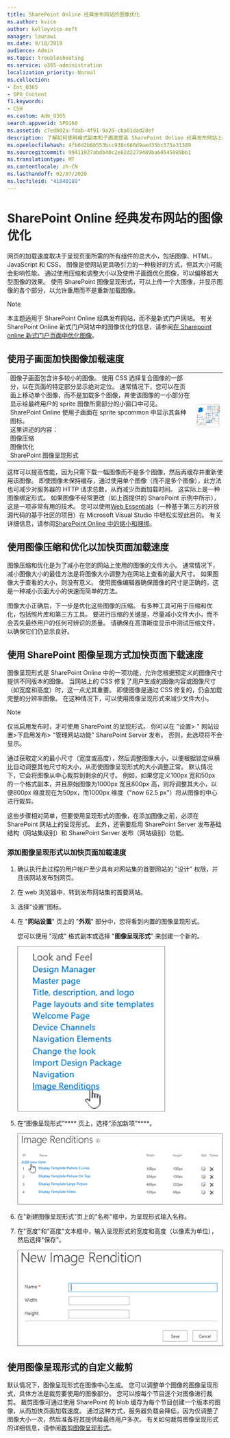 ```yaml
---
title: SharePoint Online 经典发布网站的图像优化
ms.author: kvice
author: kelleyvice-msft
manager: laurawi
ms.date: 9/18/2019
audience: Admin
ms.topic: troubleshooting
ms.service: o365-administration
localization_priority: Normal
ms.collection:
- Ent_O365
- SPO_Content
f1.keywords:
- CSH
ms.custom: Adm_O365
search.appverid: SPO160
ms.assetid: c7edb02a-fdab-4f91-9a20-cba01dad28ef
description: 了解如何使用格式副本和子画面提高 SharePoint Online 经典发布网站上的图像性能。
ms.openlocfilehash: 4fb6d2b6b553bcc938c660d9aed35bc575a31389
ms.sourcegitcommit: 99411927abdb40c2e82d2279489ba60545989bb1
ms.translationtype: MT
ms.contentlocale: zh-CN
ms.lasthandoff: 02/07/2020
ms.locfileid: "41840189"
---
```

# <a name="image-optimization-for-sharepoint-online-classic-publishing-sites"></a>SharePoint Online 经典发布网站的图像优化

网页的加载速度取决于呈现页面所需的所有组件的总大小，包括图像、HTML、JavaScript 和 CSS。 图像是使网站更具吸引力的一种极好的方式，但其大小可能会影响性能。 通过使用压缩和调整大小以及使用子画面优化图像，可以偏移超大型图像的效果。 使用 SharePoint 图像呈现形式，可以上传一个大图像，并显示图像的各个部分，以允许重用而不是重新加载图像。

>[!NOTE]
>本主题适用于 SharePoint Online 经典发布网站，而不是新式门户网站。 有关 SharePoint Online 新式门户网站中的图像优化的信息，请参阅[在 Sharepoint online 新式门户页面中优化图像](modern-image-optimization.md)。
  
## <a name="using-sprites-to-speed-up-image-loading"></a>使用子画面加快图像加载速度

|||
|:-----|:-----|
| 图像子画面包含许多较小的图像。 使用 CSS 选择复合图像的一部分，以在页面的特定部分显示绝对定位。 通常情况下，您可以在页面上移动单个图像，而不是加载多个图像，并使该图像的一小部分在显示给最终用户的 sprite 图像所需部分的小窗口中可见。 SharePoint Online 使用子画面在 sprite spcommon 中显示其各种图标。  <br/>  这里讲述的内容：  <br/>  图像压缩  <br/>  图像优化  <br/>  SharePoint 图像呈现形式  <br/> |![Spcommon 的屏幕截图](media/cc5cdee1-8e54-4537-9a8a-8854f4ee849f.png)|
   
这样可以提高性能，因为只需下载一幅图像而不是多个图像，然后再缓存并重新使用该图像。 即使图像未保持缓存，通过使用单个图像（而不是多个图像），此方法也可减少对服务器的 HTTP 请求总数，从而减少页面加载时间。 这实际上是一种图像绑定形式。 如果图像不经常更改（如上面提供的 SharePoint 示例中所示），这是一项非常有用的技术。 您可以使用[Web Essentials](https://vswebessentials.com/)（一种基于第三方的开放源代码的基于社区的项目）在 Microsoft Visual Studio 中轻松实现此目的。 有关详细信息，请参阅[SharePoint Online 中的缩小和捆绑](https://go.microsoft.com/fwlink/?LinkId=708698)。
  
## <a name="using-image-compression-and-optimization-to-speed-up-page-loading"></a>使用图像压缩和优化以加快页面加载速度

图像压缩和优化是为了减小在您的网站上使用的图像的文件大小。 通常情况下，减小图像大小的最佳方法是将图像大小调整为在网站上查看的最大尺寸。 如果图像大于查看的大小，则没有意义。 使用图像编辑器确保图像的尺寸是正确的，这是一种减小页面大小的快速而简单的方法。
  
图像大小正确后，下一步是优化这些图像的压缩。 有多种工具可用于压缩和优化，包括照片库和第三方工具。 要进行压缩的关键是，尽量减小文件大小，而不会丢失最终用户的任何可辨识的质量。 请确保在高清晰度显示中测试压缩文件，以确保它们仍显示良好。
  
## <a name="speed-up-page-downloads-by-using-sharepoint-image-renditions"></a>使用 SharePoint 图像呈现方式加快页面下载速度

图像呈现形式是 SharePoint Online 中的一项功能，允许您根据预定义的图像尺寸提供不同版本的图像。 当网站上的 CSS 修复了用户生成的图像内容或图像尺寸（如宽度和高度）时，这一点尤其重要。 即使图像是通过 CSS 修复的，仍会加载完整的分辨率图像。 在这种情况下，可以使用图像呈现形式来减少文件大小。
  
> [!NOTE]
> 仅当启用发布时，才可使用 SharePoint 的呈现形式。 你可以在 "设置\> " 网站设置\>下启用发布\> "管理网站功能" SharePoint Server 发布。 否则，此选项将不会显示。
  
通过获取定义的最小尺寸（宽度或高度），然后调整图像大小，以便根据锁定纵横比自动调整其他尺寸的大小，从而使图像呈现形式的大小调整正常。 默认情况下，它会将图像从中心裁剪到剩余的尺寸。 例如，如果您定义100px 宽和50px 的一个格式副本，并且原始图像为1000px 宽且800px 高，则将调整其大小，以便800px 维度现在为50px，而1000px 维度（"now 62.5 px"）将从图像的中心进行裁剪。
  
这些步骤相对简单，但要使用呈现形式的图像，在添加图像之前，必须在 SharePoint 网站上的呈现形式。 此外，还需要启用 SharePoint Server 发布基础结构（网站集级别）和 SharePoint Server 发布（网站级别）功能。
  
### <a name="add-an-image-rendition-to-speed-up-page-loading"></a>添加图像呈现形式以加快页面加载速度
  
1. 确认执行此过程的用户帐户至少具有对网站集的首要网站的 "设计" 权限，并且该网站发布到网页。

2. 在 web 浏览器中，转到发布网站集的首要网站。

3. 选择"设置"图标。

4. 在 "**网站设置**" 页上的 "**外观**" 部分中，您将看到内置的图像呈现形式。

    您可以使用 "现成" 格式副本或选择 "**图像呈现形式**" 来创建一个新的。

    ![图像呈现形式的屏幕截图](media/eaae0d53-657d-47ef-b687-65c5167eae4d.PNG)
  
5. 在“图像呈现形式”**** 页上，选择“添加新项”****。

    ![添加新项目的屏幕截图](media/8cede22e-52bf-4d9d-99cb-162f2f6ce92b.PNG)
  
6. 在"新建图像呈现形式"页上的"名称"框中，为呈现形式输入名称。

7. 在"宽度"和"高度"文本框中，输入呈现形式的宽度和高度（以像素为单位），然后选择"保存"。

    ![图像再现名称的屏幕截图](media/5a6119ed-c163-40df-a4db-ec629d15607d.PNG)
  
## <a name="custom-cropping-with-image-renditions"></a>使用图像呈现形式的自定义裁剪

默认情况下，图像呈现形式在图像中心生成。 您可以调整单个图像的图像呈现形式，具体方法是裁剪要使用的图像部分。 您可以按每个节目逐个对图像进行裁剪。 裁剪图像可通过使用 SharePoint 的 blob 缓存为每个节目创建一个版本的图像，从而加快页面加载速度。 通过这种方式，服务器负载会降低，因为仅调整了图像大小一次，然后准备将其提供给最终用户多次。 有关如何裁剪图像呈现形式的详细信息，请参阅[裁剪图像呈现形式](https://go.microsoft.com/fwlink/p/?LinkId=525626)。
  

